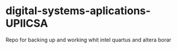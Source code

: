 # digital-systems-aplications-UPIICSA
 Repo for backing up and working whit intel quartus and altera borar
